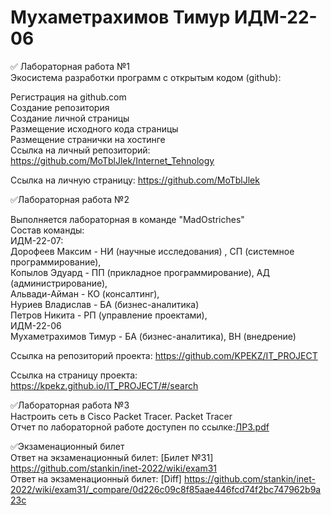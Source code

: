 # Мухаметрахимов Тимур ИДМ-22-06  
✅ Лабораторная работа №1  
Экосистема разработки программ с открытым кодом (github):  
  
Регистрация на github.com  
Создание репозитория  
Создание личной страницы  
Размещение исходного кода страницы  
Размещение странички на хостинге  
Ссылка на личный репозиторий: https://github.com/MoTblJlek/Internet_Tehnology  
  
Ссылка на личную страницу: https://github.com/MoTblJlek  
  
✅Лабораторная работа №2  
  
Выполняется лабораторная в команде "MadOstriches"  
Состав команды:  
ИДМ-22-07:  
Дорофеев Максим - НИ (научные исследования) , СП (системное программирование),  
Копылов Эдуард - ПП (прикладное программирование), АД (администрирование),  
Альвади-Айман - КО (консалтинг),  
Нуриев Владислав - БА (бизнес-аналитика)  
Петров Никита - РП (управление проектами),  
ИДМ-22-06  
Мухаметрахимов Тимур - БА (бизнес-аналитика), ВН (внедрение)  
  
Ссылка на репозиторий проекта: https://github.com/KPEKZ/IT_PROJECT  
  
Ссылка на страницу проекта: https://kpekz.github.io/IT_PROJECT/#/search  
  
✅Лабораторная работа №3  
Настроить сеть в Сisco Packet Tracer. Packet Tracer  
Отчет по лабораторной работе доступен по ссылке:[ЛР3.pdf](https://github.com/MoTblJlek/Internet_Tehnology/files/10318408/3.pdf)  
  
✅Экзаменационный билет  
  Ответ на экзаменационный билет: [Билет №31] https://github.com/stankin/inet-2022/wiki/exam31  
  Ответ на экзаменационный билет: [Diff] https://github.com/stankin/inet-2022/wiki/exam31/_compare/0d226c09c8f85aae446fcd74f2bc747962b9a23c
